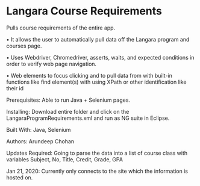 # Langara Course Requirements

Pulls course requirements of the entire app.

• It allows the user to automatically pull data off the Langara program and courses page.

• Uses Webdriver, Chromedriver, asserts, waits, and expected conditions in order to verify web page navigation.

• Web elements to focus clicking and to pull data from with built-in functions like find element(s) with using XPath or other identification like their id

Prerequisites: Able to run Java + Selenium pages.

Installing: Download entire folder and click on the LangaraProgramRequirements.xml and run as NG suite in Eclipse.

Built With: Java, Selenium

Authors: Arundeep Chohan

Updates Required:  Going to parse the data into a list of course class with variables Subject, No, Title, Credit, Grade, GPA

Jan 21, 2020: Currently only connects to the site which the information is hosted on.
